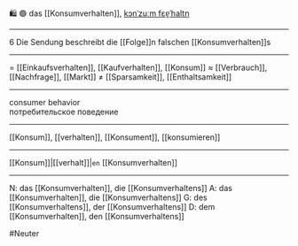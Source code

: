 🛍️ 🟢 das [[Konsumverhalten]], [kɔnˈzuːm fɛɐ̯ˈhaltn̩](https://youglish.com/pronounce/Konsumverhalten/german)

---
6 Die Sendung beschreibt die [[Folge]]n falschen [[Konsumverhalten]]s

---
= [[Einkaufsverhalten]], [[Kaufverhalten]], [[Konsum]]
≈ [[Verbrauch]], [[Nachfrage]], [[Markt]]
≠ [[Sparsamkeit]], [[Enthaltsamkeit]]

---
consumer behavior  
потребительское поведение

---
[[Konsum]], [[verhalten]], [[Konsument]], [[konsumieren]]

---
[[Konsum]]|[[verhalt]]|`en`
[[Konsumverhalten]]


---
N: das [[Konsumverhalten]], die [[Konsumverhaltens]]
A: das [[Konsumverhalten]], die [[Konsumverhaltens]]
G: des [[Konsumverhaltens]], der [[Konsumverhaltens]]
D: dem [[Konsumverhalten]], den [[Konsumverhaltens]]

#Neuter 